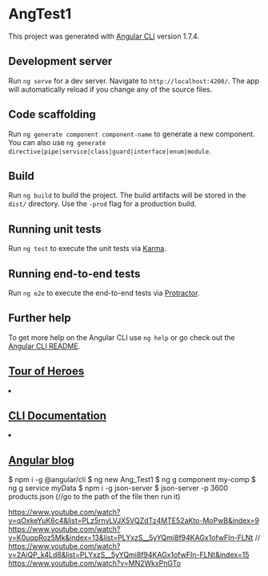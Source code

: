 # AngTest1

This project was generated with [Angular CLI](https://github.com/angular/angular-cli) version 1.7.4.

## Development server

Run `ng serve` for a dev server. Navigate to `http://localhost:4200/`. The app will automatically reload if you change any of the source files.

## Code scaffolding

Run `ng generate component component-name` to generate a new component. You can also use `ng generate directive|pipe|service|class|guard|interface|enum|module`.

## Build

Run `ng build` to build the project. The build artifacts will be stored in the `dist/` directory. Use the `-prod` flag for a production build.

## Running unit tests

Run `ng test` to execute the unit tests via [Karma](https://karma-runner.github.io).

## Running end-to-end tests

Run `ng e2e` to execute the end-to-end tests via [Protractor](http://www.protractortest.org/).

## Further help

To get more help on the Angular CLI use `ng help` or go check out the [Angular CLI README](https://github.com/angular/angular-cli/blob/master/README.md).

<h2><a target="_blank" rel="noopener" href="https://angular.io/tutorial">Tour of Heroes</a></h2>
</li>
<li>
<h2><a target="_blank" rel="noopener" href="https://github.com/angular/angular-cli/wiki">CLI Documentation</a></h2>
</li>
<li>
<h2><a target="_blank" rel="noopener" href="https://blog.angular.io/">Angular blog</a></h2>

$ npm i -g @angular/cli
$ ng new Ang_Test1
$ ng g component my-comp
$ ng g service myData
$ npm i -g json-server
$ json-server -p 3600 products.json (//go to the path of the file then run it)


https://www.youtube.com/watch?v=qOxkeYuK6c4&list=PLz5rnvLVJX5VQZdTz4MTE52aKto-MoPwB&index=9
https://www.youtube.com/watch?v=K0uqpRoz5Mk&index=13&list=PLYxzS__5yYQmi8f94KAGx1ofwFIn-FLNt
//
https://www.youtube.com/watch?v=2AiQP_k4Ld8&list=PLYxzS__5yYQmi8f94KAGx1ofwFIn-FLNt&index=15
https://www.youtube.com/watch?v=MN2WkxPnGTo
